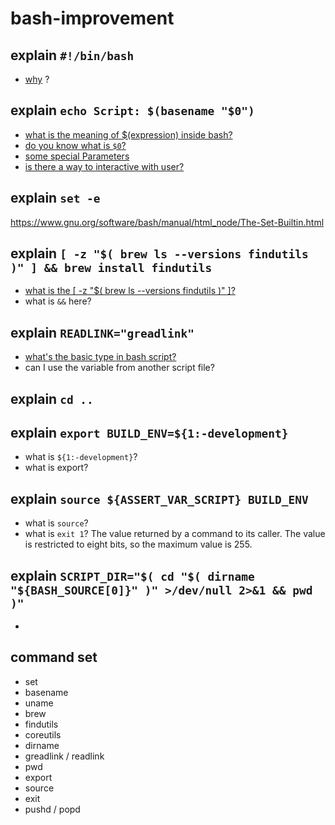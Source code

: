 # bash-improvement

## explain `#!/bin/bash`
- [why](http://tldp.org/LDP/Bash-Beginners-Guide/html/sect_01_01.html) ? 

## explain `echo Script: $(basename "$0")`
- [what is the meaning of $(expression) inside bash?](https://www.gnu.org/software/bash/manual/html_node/Command-Substitution.html)
- [do you know what is `$0`?](https://www.tldp.org/LDP/abs/html/othertypesv.html) 
- [some special Parameters](https://www.tldp.org/LDP/abs/html/internalvariables.html#APPREF)
- [is there a way to interactive with user?](https://ryanstutorials.net/bash-scripting-tutorial/bash-input.php)

## explain `set -e`
https://www.gnu.org/software/bash/manual/html_node/The-Set-Builtin.html

## explain `[ -z "$( brew ls --versions findutils )" ] && brew install findutils`
- [what is the \[ -z "$( brew ls --versions findutils )" \]?](https://www.gnu.org/software/bash/manual/html_node/Bash-Conditional-Expressions.html)
- what is `&&` here?

## explain `READLINK="greadlink"`
- [what's the basic type in bash script?](http://www.tldp.org/LDP/abs/html/untyped.html)
- can I use the variable from another script file?

## explain `cd ..`

## explain `export BUILD_ENV=${1:-development}`
- what is `${1:-development}`?
- what is export?

## explain `source ${ASSERT_VAR_SCRIPT} BUILD_ENV`
- what is `source`?
- what is `exit 1`? The value returned by a command to its caller. The value is restricted to eight
                    bits, so the maximum value is 255.

## explain `SCRIPT_DIR="$( cd "$( dirname "${BASH_SOURCE[0]}" )" >/dev/null 2>&1 && pwd )"`
- 

## command set
- set
- basename
- uname
- brew
- findutils
- coreutils
- dirname
- greadlink / readlink
- pwd
- export
- source
- exit
- pushd / popd
